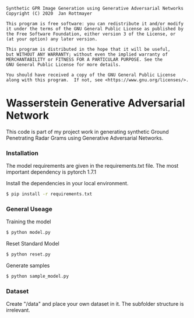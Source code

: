     Synthetic GPR Image Generation using Generative Adversarial Networks
    Copyright (C) 2020  Jan Rottmayer

    This program is free software: you can redistribute it and/or modify
    it under the terms of the GNU General Public License as published by
    the Free Software Foundation, either version 3 of the License, or
    (at your option) any later version.

    This program is distributed in the hope that it will be useful,
    but WITHOUT ANY WARRANTY; without even the implied warranty of
    MERCHANTABILITY or FITNESS FOR A PARTICULAR PURPOSE. See the
    GNU General Public License for more details.

    You should have received a copy of the GNU General Public License
    along with this program.  If not, see <https://www.gnu.org/licenses/>.
    
    
    
# Wasserstein Generative Adversarial Network
This code is part of my project work in generating synthetic Ground Penetrating Radar Grams
using Generative Adversarial Networks. 

### Installation

The model requirements are given in the requirements.txt file.
The most important dependency is pytorch 1.7.1

Install the dependencies in your local environment.

```sh
$ pip install -r requirements.txt
```

### General Useage

Training the model

```sh
$ python model.py
```

Reset Standard Model

```sh
$ python reset.py
```

Generate samples
```sh
$ python sample_model.py
```

### Dataset
Create "/data" and place your own dataset in it. The subfolder structure is irrelevant.
